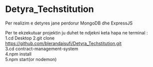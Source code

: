 # Detyra_Techstitution

Per realizim e detyres jane perdorur MongoDB dhe ExpressJS

Per te ekzekutuar projektin ju duhet te ndjekni keta hapa ne terminal :                                                                   
1.cd Desktop                                                                                                                               2.git clone https://github.com/blerandaisufi/Detyra_Techstitution.git                                                      
3.cd contract-management-system                                                                                                           
4.npm install                                                                                                                             
5.npm start(or nodemon)
